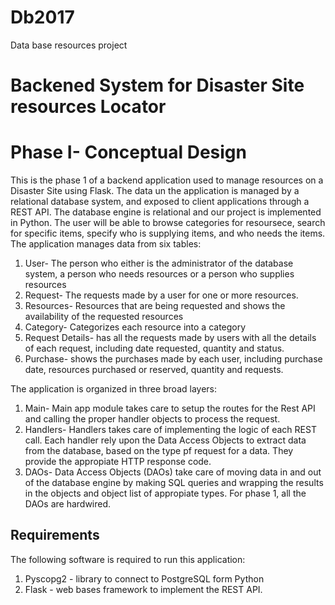 # Db2017
Data base resources project

# Backened System for Disaster Site resources Locator
# Phase I- Conceptual Design


This is the phase 1 of a backend application used to manage resources on a Disaster Site using Flask. The data un the application is managed by a relational database system, and exposed to client applications through a REST API. The database engine is relational and our project is implemented in Python. The user will be able to browse categories for resoursece, search for specific items, specify who is supplying items, and who needs the items.
The application manages data from six tables:
1. User- The person who either is the administrator of the database system, a person who needs resources or a person who supplies resources
2. Request- The requests made by a user for one or more resources.
3. Resources- Resources that are being requested and shows the availability of the requested resources
4. Category- Categorizes each resource into a category
5. Request Details- has all the requests made by users with all the details of each request, including date requested, quantity and status.
6. Purchase- shows the purchases made by each user, including purchase date, resources purchased or reserved, quantity and requests.

The application is organized in three broad layers:
1. Main- Main app module takes care to setup the routes for the Rest API and calling the proper handler objects to process the request.
2. Handlers- Handlers takes care of implementing the logic of each REST call. Each handler rely upon the Data Access Objects to extract data from the database, based on the type pf request for a data. They provide the appropiate HTTP response code.
3. DAOs- Data Access Objects (DAOs) take care of moving data in and out of the database engine by making SQL queries and wrapping the results in the objects and object list of appropiate types. For phase 1, all the DAOs are hardwired.

## Requirements

The following software is required to run this application:
1. Pyscopg2 - library to connect to PostgreSQL form Python
2. Flask - web bases framework to implement the REST API.



